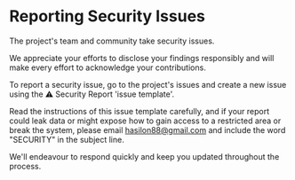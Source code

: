 # **Reporting Security Issues**

The project's team and community take security issues.

We appreciate your efforts to disclose your findings responsibly and will make every effort to acknowledge your contributions.

To report a security issue, go to the project's issues and create a new issue using the ⚠️ Security Report 'issue template'.

Read the instructions of this issue template carefully, and if your report could leak data or might expose how to gain access to a restricted area or break the system, please email [hasilon88@gmail.com](mailto:hasilon88@gmail.com) and include the word "SECURITY" in the subject line.

We'll endeavour to respond quickly and keep you updated throughout the process.
